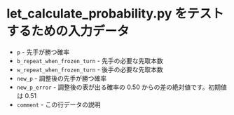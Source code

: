 # let_calculate_probability.py をテストするための入力データ

* `p` - 先手が勝つ確率
* `b_repeat_when_frozen_turn` - 先手の必要な先取本数
* `w_repeat_when_frozen_turn` - 後手の必要な先取本数
* `new_p` - 調整後の先手が勝つ確率
* `new_p_error` - 調整後の表が出る確率の 0.50 からの差の絶対値です。初期値は 0.51
* `comment` - この行データの説明
